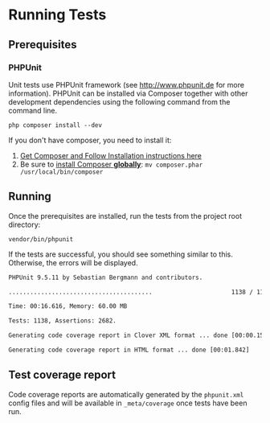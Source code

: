 # Running Tests

## Prerequisites

### PHPUnit
Unit tests use PHPUnit framework (see http://www.phpunit.de for more information). PHPUnit can be installed via Composer together with other development dependencies using the following command from the command line.

```
php composer install --dev
```

If you don't have composer, you need to install it:
  1. [Get Composer and Follow Installation instructions here](https://getcomposer.org/download )
  2. Be sure to [install Composer **globally**](https://getcomposer.org/doc/00-intro.md#globally): `mv composer.phar /usr/local/bin/composer`

## Running

Once the prerequisites are installed, run the tests from the project root directory:

```
vendor/bin/phpunit
```


If the tests are successful, you should see something similar to this. Otherwise, the errors will be displayed.
```txt
PHPUnit 9.5.11 by Sebastian Bergmann and contributors.

........................................                      1138 / 1138 (100%)

Time: 00:16.616, Memory: 60.00 MB

Tests: 1138, Assertions: 2682.

Generating code coverage report in Clover XML format ... done [00:00.155]

Generating code coverage report in HTML format ... done [00:01.842]
```

## Test coverage report

Code coverage reports are automatically generated by the `phpunit.xml` config files and will be available in `_meta/coverage` once tests have been run.
